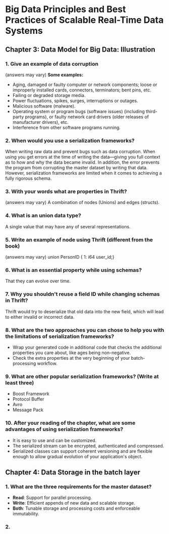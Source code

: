 # Big Data Principles and Best Practices of Scalable Real-Time Data Systems
 
## Chapter 3: Data Model for Big Data: Illustration

### 1. Give an example of data corruption 
(answers may vary)
**Some examples:**
- Aging, damaged or faulty computer or network components; loose or improperly installed cards, connectors, terminators; bent pins, etc.
- Failing or degraded storage media.
- Power fluctuations, spikes, surges, interruptions or outages.
- Malicious software (malware).
- Operating system or program bugs (software issues) (including third-party programs), or faulty network card drivers (older releases of manufacturer drivers), etc.
- Interference from other software programs running.

### 2. When would you use a serialization frameworks?
When writing raw data and prevent bugs such as data corruption. When using you get errors at the time of writing the data—giving you full context as to how and why the data became invalid. In addition, the error prevents the program from corrupting the master dataset
by writing that data. However, serialization frameworks are limited when it comes to achieving a fully rigorous schema.

### 3. With your words what are properties in Thrift?
(answers may vary)
A combination of nodes (Unions) and edges (structs).

### 4. What is an union data type?
A single value that may have any of several representations. 

### 5. Write an example of node using Thrift (different from the book)
(answers may vary)
union PersonID { 1: i64 user_id;}

### 6. What is an essential property while using schemas?  
That they can evolve over time.

### 7. Why you shouldn't reuse a field ID while changing schemas in Thrift?
Thrift would try to deserialize that old data into the new field, which will lead to either invalid or incorrect data. 

### 8. What are the two approaches you can chose to help you with the limitations of serialization frameworks?
- Wrap your generated code in additional code that checks the additional properties you care about, like ages being non-negative. 
- Check the extra properties at the very  beginning of your batch-processing workflow.

### 9. What are other popular serialization frameworks? (Write at least three)
- Boost Framework
- Protocol Buffer
- Avro
- Message Pack

### 10. After your reading of the chapter, what are some advantages of using serialization frameworks?
- It is easy to use and can be customized.
- The serialized stream can be encrypted, authenticated and compressed.
- Serialized classes can support coherent versioning and are flexible enough to allow gradual evolution of your application's object.

## Chapter 4: Data Storage in the batch layer

### 1. What are the three requirements for the master dataset?
- **Read**: Support for parallel processing.
- **Write**: Efficient appends of new data and scalable storage.
- **Both**: Tunable storage and processing costs and enforceable immutability.

### 2.
